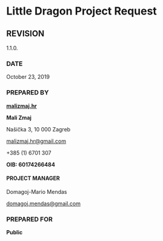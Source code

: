 # Little Dragon Project Request

## REVISION

1.1.0.

### DATE

October 23, 2019

### PREPARED BY

[**malizmaj.hr**](malizmaj.hr)

**Mali Zmaj**

Našička 3, 10 000 Zagreb

malizmaj.hr@gmail.com

+385 \(1\) 6701 307

**OIB: 60174266484**

#### PROJECT MANAGER

Domagoj-Mario Mendas

domagoj.mendas@gmail.com

### PREPARED FOR

**Public**

